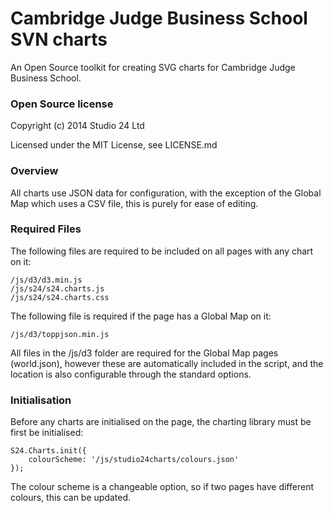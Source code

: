 # Cambridge Judge Business School SVN charts

An Open Source toolkit for creating SVG charts for Cambridge Judge Business School. 

### Open Source license

Copyright (c) 2014 Studio 24 Ltd

Licensed under the MIT License, see LICENSE.md

### Overview

All charts use JSON data for configuration, with the exception of the Global Map which uses a CSV file, this is purely for ease of editing.

### Required Files

The following files are required to be included on all pages with any chart on it:

```
/js/d3/d3.min.js
/js/s24/s24.charts.js
/js/s24/s24.charts.css
```

The following file is required if the page has a Global Map on it:

```
/js/d3/toppjson.min.js
```

All files in the /js/d3 folder are required for the Global Map pages (world.json), however these are automatically included in the script, and the location is also configurable through the standard options.

### Initialisation

Before any charts are initialised on the page, the charting library must be first be initialised:

```
S24.Charts.init({
    colourScheme: '/js/studio24charts/colours.json'
});
```

The colour scheme is a changeable option, so if two pages have different colours, this can be updated.
